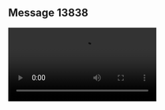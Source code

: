 ## Message 13838



![Video](https://data.iron-swords.co.il/2024/November/16/https://data.iron-swords.co.il/2024/November/16/13838/13838_media.mp4)
